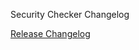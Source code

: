 Security Checker Changelog

[Release Changelog](https://github.com/spryker-sdk/security-checker/releases)